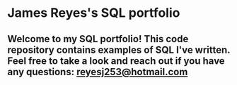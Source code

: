 # James Reyes's SQL portfolio

## Welcome to my SQL portfolio! This code repository contains examples of SQL I've written. Feel free to take a look and reach out if you have any questions: reyesj253@hotmail.com
